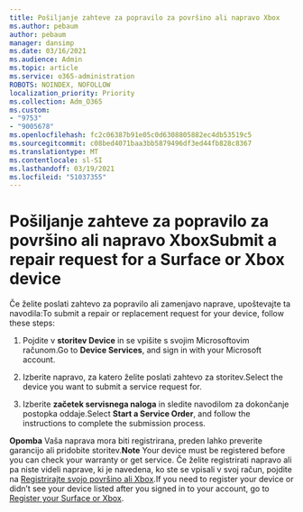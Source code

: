 ```yaml
---
title: Pošiljanje zahteve za popravilo za površino ali napravo Xbox
ms.author: pebaum
author: pebaum
manager: dansimp
ms.date: 03/16/2021
ms.audience: Admin
ms.topic: article
ms.service: o365-administration
ROBOTS: NOINDEX, NOFOLLOW
localization_priority: Priority
ms.collection: Adm_O365
ms.custom:
- "9753"
- "9005678"
ms.openlocfilehash: fc2c06387b91e05c0d6308805882ec4db53519c5
ms.sourcegitcommit: c08bed4071baa3bb5879496df3ed44fb828c8367
ms.translationtype: MT
ms.contentlocale: sl-SI
ms.lasthandoff: 03/19/2021
ms.locfileid: "51037355"
---
```

# <a name="submit-a-repair-request-for-a-surface-or-xbox-device"></a><span data-ttu-id="58529-102">Pošiljanje zahteve za popravilo za površino ali napravo Xbox</span><span class="sxs-lookup"><span data-stu-id="58529-102">Submit a repair request for a Surface or Xbox device</span></span>

<span data-ttu-id="58529-103">Če želite poslati zahtevo za popravilo ali zamenjavo naprave, upoštevajte ta navodila:</span><span class="sxs-lookup"><span data-stu-id="58529-103">To submit a repair or replacement request for your device, follow these steps:</span></span>

1. <span data-ttu-id="58529-104">Pojdite v **storitev Device** in se vpišite s svojim Microsoftovim računom.</span><span class="sxs-lookup"><span data-stu-id="58529-104">Go to **Device Services**, and sign in with your Microsoft account.</span></span>

2. <span data-ttu-id="58529-105">Izberite napravo, za katero želite poslati zahtevo za storitev.</span><span class="sxs-lookup"><span data-stu-id="58529-105">Select the device you want to submit a service request for.</span></span>

3. <span data-ttu-id="58529-106">Izberite **začetek servisnega naloga** in sledite navodilom za dokončanje postopka oddaje.</span><span class="sxs-lookup"><span data-stu-id="58529-106">Select **Start a Service Order**, and follow the instructions to complete the submission process.</span></span>

<span data-ttu-id="58529-107">**Opomba** Vaša naprava mora biti registrirana, preden lahko preverite garancijo ali pridobite storitev.</span><span class="sxs-lookup"><span data-stu-id="58529-107">**Note** Your device must be registered before you can check your warranty or get service.</span></span> <span data-ttu-id="58529-108">Če želite registrirati napravo ali pa niste videli naprave, ki je navedena, ko ste se vpisali v svoj račun, pojdite na [Registrirajte svojo površino ali Xbox](https://support.microsoft.com/surface/register-your-surface-or-xbox-fd7d73f8-b0e6-c9fa-e83b-0b64652e2376).</span><span class="sxs-lookup"><span data-stu-id="58529-108">If you need to register your device or didn’t see your device listed after you signed in to your account, go to [Register your Surface or Xbox](https://support.microsoft.com/surface/register-your-surface-or-xbox-fd7d73f8-b0e6-c9fa-e83b-0b64652e2376).</span></span>
